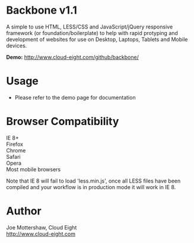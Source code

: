 Backbone v1.1
=============

A simple to use HTML, LESS/CSS and JavaScript/jQuery responsive framework (or foundation/boilerplate) to help with rapid protyping and development of websites for use on Desktop, Laptops, Tablets and Mobile devices.

**Demo:** http://www.cloud-eight.com/github/backbone/


Usage
======

  <ul>
    <li>Please refer to the demo page for documentation</li>
  </ul>


Browser Compatibility
=====================

IE 8+<br />
Firefox<br />
Chrome<br />
Safari<br />
Opera<br />
Most mobile browsers

Note that IE 8 will fail to load 'less.min.js', once all LESS files have been compiled and your workflow is in production mode it will work in IE 8.


Author
======

Joe Mottershaw, Cloud Eight<br />
http://www.cloud-eight.com